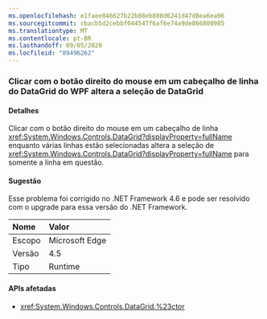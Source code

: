 ```yaml
---
ms.openlocfilehash: e1faee846627b22b88eb888d6241d47d8ea6ea06
ms.sourcegitcommit: cbacb5d2cebbf044547f6af6e74a9de866800985
ms.translationtype: MT
ms.contentlocale: pt-BR
ms.lasthandoff: 09/05/2020
ms.locfileid: "89496262"
---
```

### <a name="right-clicking-on-a-wpf-datagrid-row-header-changes-the-datagrid-selection"></a>Clicar com o botão direito do mouse em um cabeçalho de linha do DataGrid do WPF altera a seleção de DataGrid

#### <a name="details"></a>Detalhes

Clicar com o botão direito do mouse em um cabeçalho de linha <xref:System.Windows.Controls.DataGrid?displayProperty=fullName> enquanto várias linhas estão selecionadas altera a seleção de <xref:System.Windows.Controls.DataGrid?displayProperty=fullName> para somente a linha em questão.

#### <a name="suggestion"></a>Sugestão

Esse problema foi corrigido no .NET Framework 4.6 e pode ser resolvido com o upgrade para essa versão do .NET Framework.

| Nome    | Valor       |
|:--------|:------------|
| Escopo   |Microsoft Edge|
|Versão|4.5|
|Tipo|Runtime|

#### <a name="affected-apis"></a>APIs afetadas

- <xref:System.Windows.Controls.DataGrid.%23ctor>

<!--

#### Affected APIs

- `M:System.Windows.Controls.DataGrid.#ctor`

-->
